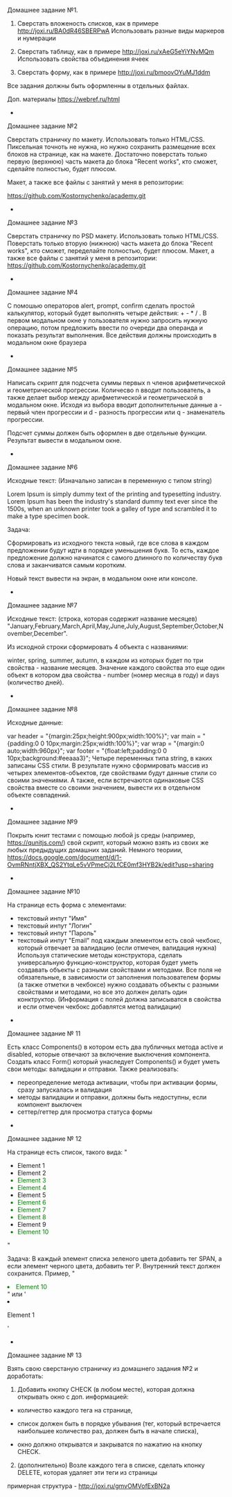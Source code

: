 Домашнее задание №1.

1. Сверстать вложеность списков, как в примере http://joxi.ru/BA0dR46SBERPwA Использовать разные виды маркеров и нумерации

2. Сверстать таблицу, как в примере http://joxi.ru/xAeG5eYiYNvMQm Использовать свойства объединения ячеек

3. Сверстать форму, как в примере http://joxi.ru/bmoovOYuMJ1ddm

Все задания должны быть оформленны в отдельных файлах.

Доп. материалы https://webref.ru/html

*

Домашнее задание №2

Сверстать страничку по макету. Использовать только HTML/CSS. Пиксельная точноть не нужна, но нужно сохранить размещение всех блоков на странице, как на макете. Достаточно поверстать только первую (верхнюю) часть макета до блока "Recent works", кто сможет, сделайте полностью, будет плюсом.

Макет, а также все файлы с занятий у меня в репозитории:

https://github.com/Kostornychenko/academy.git

*

Домашнее задание №3

Сверстать страничку по PSD макету. Использовать только HTML/CSS. Поверстать только вторую (нижнюю) часть макета до блока "Recent works", кто сможет, переделайте полностью, будет плюсом.
Макет, а также все файлы с занятий у меня в репозитории:
https://github.com/Kostornychenko/academy.git

*

Домашнее задание №4

C помошью операторов alert, prompt, confirm сделать простой калькулятор, который будет выполнять четыре действия: + - * / . В первом модальном окне у пользователя нужно запросить нужную операцию, потом предложить ввести по очереди два операнда и показать результат выполнения. Все действия должны происходить в модальном окне браузера

*

Домашнее задание №5

Написать скрипт для подсчета суммы первых n членов арифметической и геометрической прогрессии. Количесво n вводит пользователь, а также делает выбор между арифметической и геометрической в модальном окне. Исходя из выбора вводит дополнительные данные а - первый член прогрессии и d - разность прогрессии или q - знаменатель прогрессии.

Подсчет суммы должен быть оформлен в две отдельные функции. Результат вывести в модальном окне.

*

Домашнее задание №6

Исходные текст: (Изначально записан в переменную с типом string)

Lorem Ipsum is simply dummy text of the printing and typesetting industry. Lorem Ipsum has been the industry's standard dummy text ever since the 1500s, when an unknown printer took a galley of type and scrambled it to make a type specimen book. 

Задача:

Сформировать из исходного текста новый, где все слова в каждом предложении будут идти в порядке уменьшения букв. То есть, каждое предложение должно начинатся с самого длинного по количеству букв слова и заканчиватся самым коротким.

Новый текст вывести на экран, в модальном окне или консоле.

*

Домашнее задание №7

Исходные текст: (строка, которая содержит название месяцев) "January,February,March,April,May,June,July,August,September,October,November,December".

Из исходной строки сформировать 4 объекта с названиями:

winter, spring, summer, autumn,
в каждом из которых будет по три свойства - название месяцев. 
Значение каждого свойства это еще один объект в котором два свойства - number (номер месяца в году) и days (количество дней).

*

Домашнее задание №8

Исходные данные: 

var header = "{margin:25px;height:900px;width:100%}";
var main = "{padding:0 0 10px;margin:25px;width:100%}";
var wrap = "{margin:0 auto;width:960px}";
var footer = "{float:left;padding:0 0 10px;background:#eeaaa3}";
Четыре переменных типа string, в каких записаны CSS стили. В результате нужно сформировать массив из четырех элементов-объектов, где свойствами будут данные стили со своими значениями. А также, если встречаются одинаковые CSS свойства вместе со своими значением, вывести их в отдельном объекте совпадений.

*

Домашнее задание №9

Покрыть юнит тестами с помощью любой js среды (например, https://qunitjs.com/) свой скрипт, который можно взять из своих же любых предыдущих домашних заданий.
Немного теориии, https://docs.google.com/document/d/1-OvmRNntjXBX_QS2YtqLe5vVPmeCj2LfCE0mf3HYB2k/edit?usp=sharing

*

Домашнее задание №10

На странице есть форма с элементами:
- текстовый инпут "Имя"
- текстовый инпут "Логин"
- текстовый инпут "Пароль"
- текстовый инпут "Email"
под каждым элементом есть свой чекбокс, который отвечает за валидацию (если отмечен, валидация нужна)
Используя статические методы конструктора, сделать универсальную функцию-конструктор, которая будет уметь создавать объекты с разными свойствами и методами.  Все поля не обязательные, в зависимости от заполнения пользователем формы (а также отметки в чекбоксе) нужно создавать объекты с разными свойствами и методами, но все это должен делать один конктруктор. (Информация с полей должна записыватся в свойства и если отмечен чекбокс добавлятся метод валидации)

*

Домашнее задание № 11

Есть класс Components() в котором есть два публичных метода active и disabled, которые отвечают за включение выключения компонента. Создать класс Form() который унаследует Components() и будет уметь свои методы: валидации и отправки.
Также реализовать:
- переопределение метода активации, чтобы при активации формы, сразу запускалась и валидация
- методы валидации и отправки, должны быть недоступны, если компонент выключен
- сеттер/геттер для просмотра статуса формы

*

Домашнее задание № 12

На странице есть список, такого вида:
"<ul id="list">
    <li>Element 1</li>
    <li>Element 2</li>
    <li style="color: green">Element 3</li>
    <li style="color: green">Element 4</li>
    <li>Element 5</li>
    <li style="color: green">Element 6</li>
    <li style="color: green">Element 7</li>
    <li style="color: green">Element 8</li>
    <li>Element 9</li>
    <li style="color: green">Element 10</li>
</ul>"
 
Задача:
В каждый элемент списка зеленого цвета добавить тег SPAN, а если элемент черного цвета, добавить тег Р. Внутренний текст должен сохранится.
Пример,
"<li style="color: green"><span>Element 10</span></li>"
или
'<li><p>Element 1</p></li>'

*

Домашнее задание № 13

 

Взять свою сверстаную страничку из домашнего задания №2 и доработать:

1. Добавить кнопку CHECK (в любом месте), которая должна открывать окно с доп. информацией:

- количество каждого тега на странице,

- список должен быть в порядке убывания (тег, который встречается наибольшее количество раз, должен быть в начале списка),

- окно должно открыватся и закрыватся по нажатию на кнопку CHECK.

2. (дополнительно) Возле каждого тега в списке, сделать кпонку DELETE, которая удаляет эти теги из страницы

 

примерная структура - http://joxi.ru/gmvOMVofExBN2a
